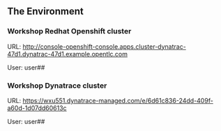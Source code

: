 ## The Environment

### Workshop Redhat Openshift cluster

URL: http://console-openshift-console.apps.cluster-dynatrac-47d1.dynatrac-47d1.example.opentlc.com

User: user##



### Workshop Dynatrace cluster

URL: https://wxu551.dynatrace-managed.com/e/6d61c836-24dd-409f-a60d-1d07dd60613c

User: user##
